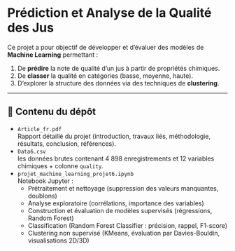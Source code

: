 # Prédiction et Analyse de la Qualité des Jus

Ce projet a pour objectif de développer et d’évaluer des modèles de **Machine Learning** permettant :  
1. De **prédire** la note de qualité d’un jus à partir de propriétés chimiques.  
2. De **classer** la qualité en catégories (basse, moyenne, haute).  
3. D’explorer la structure des données via des techniques de **clustering**.

---

## 📄 Contenu du dépôt

- `Article_fr.pdf`  
  Rapport détaillé du projet (introduction, travaux liés, méthodologie, résultats, conclusion, références).  
- `Data6.csv`  
les données brutes contenant 4 898 enregistrements et 12 variables chimiques + colonne `quality`.  
- `projet_machine_learning_projet6.ipynb`  
  Notebook Jupyter :  
  - Prétraitement et nettoyage (suppression des valeurs manquantes, doublons)  
  - Analyse exploratoire (corrélations, importance des variables)  
  - Construction et évaluation de modèles supervisés (régressions, Random Forest)  
  - Classification (Random Forest Classifier : précision, rappel, F1-score)  
  - Clustering non supervisé (KMeans, évaluation par Davies-Bouldin, visualisations 2D/3D)  
